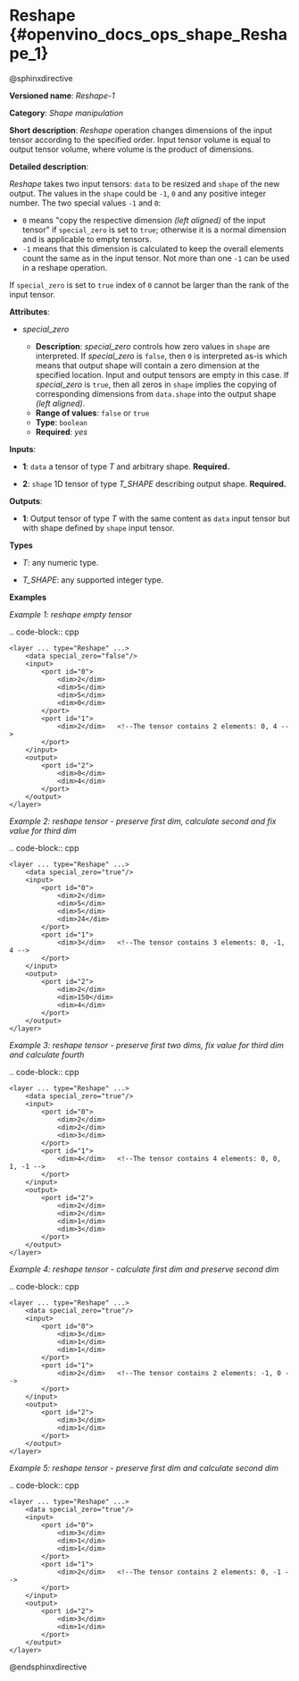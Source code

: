 # Reshape {#openvino_docs_ops_shape_Reshape_1}

@sphinxdirective

**Versioned name**: *Reshape-1*

**Category**: *Shape manipulation*

**Short description**: *Reshape* operation changes dimensions of the input tensor according to the specified order. Input tensor volume is equal to output tensor volume, where volume is the product of dimensions.

**Detailed description**:

*Reshape* takes two input tensors: ``data`` to be resized and ``shape`` of the new output. The values in the ``shape`` could be ``-1``, ``0`` and any positive integer number. The two special values ``-1`` and ``0``:

* ``0`` means "copy the respective dimension *(left aligned)* of the input tensor" if ``special_zero`` is set to ``true``; otherwise it is a normal dimension and is applicable to empty tensors.
* ``-1`` means that this dimension is calculated to keep the overall elements count the same as in the input tensor. Not more than one ``-1`` can be used in a reshape operation.

If ``special_zero`` is set to ``true`` index of ``0`` cannot be larger than the rank of the input tensor.

**Attributes**:

* *special_zero*

  * **Description**: *special_zero* controls how zero values in ``shape`` are interpreted. If *special_zero* is ``false``, then ``0`` is interpreted as-is which means that output shape will contain a zero dimension at the specified location. Input and output tensors are empty in this case. If *special_zero* is ``true``, then all zeros in ``shape`` implies the copying of corresponding dimensions from ``data.shape`` into the output shape *(left aligned)*.
  * **Range of values**: ``false`` or ``true``
  * **Type**: ``boolean``
  * **Required**: *yes*

**Inputs**:

*   **1**: ``data`` a tensor of type *T* and arbitrary shape. **Required.**

*   **2**: ``shape`` 1D tensor of type *T_SHAPE* describing output shape. **Required.**

**Outputs**:

*   **1**: Output tensor of type *T* with the same content as ``data`` input tensor but with shape defined by ``shape`` input tensor.

**Types**

* *T*: any numeric type.

* *T_SHAPE*: any supported integer type.

**Examples**

*Example 1: reshape empty tensor*

.. code-block:: cpp

    <layer ... type="Reshape" ...>
        <data special_zero="false"/>
        <input>
            <port id="0">
                <dim>2</dim>
                <dim>5</dim>
                <dim>5</dim>
                <dim>0</dim>
            </port>
            <port id="1">
                <dim>2</dim>   <!--The tensor contains 2 elements: 0, 4 -->
            </port>
        </input>
        <output>
            <port id="2">
                <dim>0</dim>
                <dim>4</dim>
            </port>
        </output>
    </layer>


*Example 2: reshape tensor - preserve first dim, calculate second and fix value for third dim*

.. code-block:: cpp

    <layer ... type="Reshape" ...>
        <data special_zero="true"/>
        <input>
            <port id="0">
                <dim>2</dim>
                <dim>5</dim>
                <dim>5</dim>
                <dim>24</dim>
            </port>
            <port id="1">
                <dim>3</dim>   <!--The tensor contains 3 elements: 0, -1, 4 -->
            </port>
        </input>
        <output>
            <port id="2">
                <dim>2</dim>
                <dim>150</dim>
                <dim>4</dim>
            </port>
        </output>
    </layer>


*Example 3: reshape tensor - preserve first two dims, fix value for third dim and calculate fourth*

.. code-block:: cpp

    <layer ... type="Reshape" ...>
        <data special_zero="true"/>
        <input>
            <port id="0">
                <dim>2</dim>
                <dim>2</dim>
                <dim>3</dim>
            </port>
            <port id="1">
                <dim>4</dim>   <!--The tensor contains 4 elements: 0, 0, 1, -1 -->
            </port>
        </input>
        <output>
            <port id="2">
                <dim>2</dim>
                <dim>2</dim>
                <dim>1</dim>
                <dim>3</dim>
            </port>
        </output>
    </layer>


*Example 4: reshape tensor - calculate first dim and preserve second dim*

.. code-block:: cpp

    <layer ... type="Reshape" ...>
        <data special_zero="true"/>
        <input>
            <port id="0">
                <dim>3</dim>
                <dim>1</dim>
                <dim>1</dim>
            </port>
            <port id="1">
                <dim>2</dim>   <!--The tensor contains 2 elements: -1, 0 -->
            </port>
        </input>
        <output>
            <port id="2">
                <dim>3</dim>
                <dim>1</dim>
            </port>
        </output>
    </layer>


*Example 5: reshape tensor - preserve first dim and calculate second dim*

.. code-block:: cpp

    <layer ... type="Reshape" ...>
        <data special_zero="true"/>
        <input>
            <port id="0">
                <dim>3</dim>
                <dim>1</dim>
                <dim>1</dim>
            </port>
            <port id="1">
                <dim>2</dim>   <!--The tensor contains 2 elements: 0, -1 -->
            </port>
        </input>
        <output>
            <port id="2">
                <dim>3</dim>
                <dim>1</dim>
            </port>
        </output>
    </layer>

@endsphinxdirective


